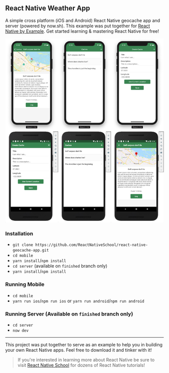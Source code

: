 ## React Native Weather App

A simple cross platform (iOS and Android) React Native geocache app and server (powered by now.sh). This example was put together for [React Native by Example](https://learn.handlebarlabs.com/p/react-native-by-example). Get started learning & mastering React Native for free!

![Reference Designs](./assets/reference.png)

### Installation

- `git clone https://github.com/ReactNativeSchool/react-native-geocache-app.git`
- `cd mobile`
- `yarn install`/`npm install`
- `cd server` (available on `finished` branch only)
- `yarn install`/`npm install`

### Running Mobile

- `cd mobile`
- `yarn run ios`/`npm run ios` or `yarn run android`/`npm run android`

### Running Server (Available on `finished` branch only)

- `cd server`
- `now dev`

---

This project was put together to serve as an example to help you in building your own React Native apps. Feel free to download it and tinker with it!

> If you're interested in learning more about React Native be sure to visit [React Native School](https://www.reactnativeschool.com/) for dozens of React Native tutorials!
